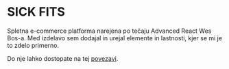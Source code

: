 # SICK FITS

Spletna e-commerce platforma narejena po tečaju Advanced React Wes Bos-a. Med izdelavo sem dodajal in urejal
elemente in lastnosti, kjer se mi je to zdelo primerno.

Do nje lahko dostopate na tej [povezavi](https://mlakey.com/).
